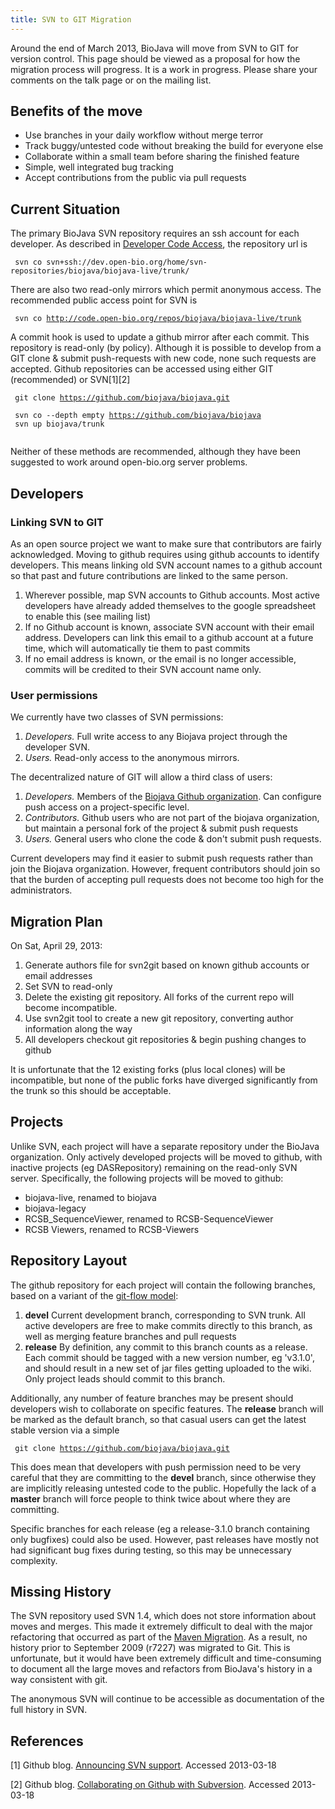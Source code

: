 ```yaml
---
title: SVN to GIT Migration
---
```


Around the end of March 2013, BioJava will move from SVN to GIT for
version control. This page should be viewed as a proposal for how the
migration process will progress. It is a work in progress. Please share
your comments on the talk page or on the mailing list.

Benefits of the move
--------------------

-   Use branches in your daily workflow without merge terror
-   Track buggy/untested code without breaking the build for everyone
    else
-   Collaborate within a small team before sharing the finished feature
-   Simple, well integrated bug tracking
-   Accept contributions from the public via pull requests

Current Situation
-----------------

The primary BioJava SVN repository requires an ssh account for each
developer. As described in [Developer Code
Access](http://biojava.org/w/index.php?title=Developer_Code_Access&oldid=5082),
the repository url is

` svn co svn+ssh://dev.open-bio.org/home/svn-repositories/biojava/biojava-live/trunk/`

There are also two read-only mirrors which permit anonymous access. The
recommended public access point for SVN is

` svn co `[`http://code.open-bio.org/repos/biojava/biojava-live/trunk`](http://code.open-bio.org/repos/biojava/biojava-live/trunk)

A commit hook is used to update a github mirror after each commit. This
repository is read-only (by policy). Although it is possible to develop
from a GIT clone & submit push-requests with new code, none such
requests are accepted. Github repositories can be accessed using either
GIT (recommended) or SVN[1][2]

` git clone `[`https://github.com/biojava/biojava.git`](https://github.com/biojava/biojava.git)

` svn co --depth empty `[`https://github.com/biojava/biojava`](https://github.com/biojava/biojava)  
` svn up biojava/trunk`  
` `

Neither of these methods are recommended, although they have been
suggested to work around open-bio.org server problems.

Developers
----------

### Linking SVN to GIT

As an open source project we want to make sure that contributors are
fairly acknowledged. Moving to github requires using github accounts to
identify developers. This means linking old SVN account names to a
github account so that past and future contributions are linked to the
same person.

1.  Wherever possible, map SVN accounts to Github accounts. Most active
    developers have already added themselves to the google spreadsheet
    to enable this (see mailing list)
2.  If no Github account is known, associate SVN account with their
    email address. Developers can link this email to a github account at
    a future time, which will automatically tie them to past commits
3.  If no email address is known, or the email is no longer accessible,
    commits will be credited to their SVN account name only.

### User permissions

We currently have two classes of SVN permissions:

1.  *Developers.* Full write access to any Biojava project through the
    developer SVN.
2.  *Users.* Read-only access to the anonymous mirrors.

The decentralized nature of GIT will allow a third class of users:

1.  *Developers.* Members of the [Biojava Github
    organization](https://github.com/biojava?tab=members). Can configure
    push access on a project-specific level.
2.  *Contributors.* Github users who are not part of the biojava
    organization, but maintain a personal fork of the project & submit
    push requests
3.  *Users.* General users who clone the code & don't submit push
    requests.

Current developers may find it easier to submit push requests rather
than join the Biojava organization. However, frequent contributors
should join so that the burden of accepting pull requests does not
become too high for the administrators.

Migration Plan
--------------

On Sat, April 29, 2013:

1.  Generate authors file for svn2git based on known github accounts or
    email addresses
2.  Set SVN to read-only
3.  Delete the existing git repository. All forks of the current repo
    will become incompatible.
4.  Use svn2git tool to create a new git repository, converting author
    information along the way
5.  All developers checkout git repositories & begin pushing changes to
    github

It is unfortunate that the 12 existing forks (plus local clones) will be
incompatible, but none of the public forks have diverged significantly
from the trunk so this should be acceptable.

Projects
--------

Unlike SVN, each project will have a separate repository under the
BioJava organization. Only actively developed projects will be moved to
github, with inactive projects (eg DASRepository) remaining on the
read-only SVN server. Specifically, the following projects will be moved
to github:

-   biojava-live, renamed to biojava
-   biojava-legacy
-   RCSB\_SequenceViewer, renamed to RCSB-SequenceViewer
-   RCSB Viewers, renamed to RCSB-Viewers

Repository Layout
-----------------

The github repository for each project will contain the following
branches, based on a variant of the [git-flow
model](http://nvie.com/posts/a-successful-git-branching-model/):

1.  **devel** Current development branch, corresponding to SVN trunk.
    All active developers are free to make commits directly to this
    branch, as well as merging feature branches and pull requests
2.  **release** By definition, any commit to this branch counts as a
    release. Each commit should be tagged with a new version number, eg
    'v3.1.0', and should result in a new set of jar files getting
    uploaded to the wiki. Only project leads should commit to this
    branch.

Additionally, any number of feature branches may be present should
developers wish to collaborate on specific features. The **release**
branch will be marked as the default branch, so that casual users can
get the latest stable version via a simple

` git clone `[`https://github.com/biojava/biojava.git`](https://github.com/biojava/biojava.git)

This does mean that developers with push permission need to be very
careful that they are committing to the **devel** branch, since
otherwise they are implicitly releasing untested code to the public.
Hopefully the lack of a **master** branch will force people to think
twice about where they are committing.

Specific branches for each release (eg a release-3.1.0 branch containing
only bugfixes) could also be used. However, past releases have mostly
not had significant bug fixes during testing, so this may be unnecessary
complexity.

Missing History
---------------

The SVN repository used SVN 1.4, which does not store information about
moves and merges. This made it extremely difficult to deal with the
major refactoring that occurred as part of the [Maven
Migration](BioJava:MavenMigration "wikilink"). As a result, no history
prior to September 2009 (r7227) was migrated to Git. This is
unfortunate, but it would have been extremely difficult and
time-consuming to document all the large moves and refactors from
BioJava's history in a way consistent with git.

The anonymous SVN will continue to be accessible as documentation of the
full history in SVN.

References
----------

<references/>

[1] Github blog. [Announcing SVN
support](https://github.com/blog/626-announcing-svn-support). Accessed
2013-03-18

[2] Github blog. [Collaborating on Github with
Subversion](https://github.com/blog/1178-collaborating-on-github-with-subversion).
Accessed 2013-03-18
